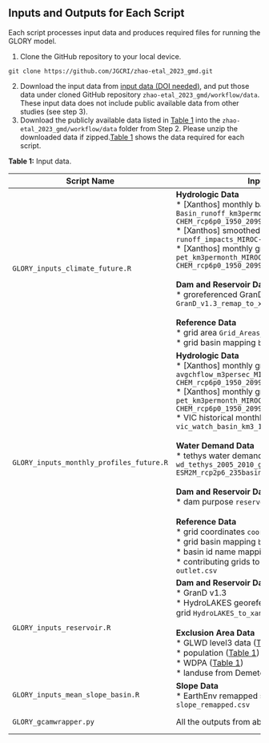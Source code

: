 ## Inputs and Outputs for Each Script

Each script processes input data and produces required files for running the GLORY model. 

1. Clone the GitHub repository to your local device.
```
git clone https://github.com/JGCRI/zhao-etal_2023_gmd.git
```
2. Download the input data from [input data (DOI needed)](<Zenodo DOI>), and put those data under cloned GitHub repository `zhao-etal_2023_gmd/workflow/data`. These input data does not include public available data from other studies (see step 3).
3. Download the publicly available data listed in [Table 1](../README.md#table1) into the `zhao-etal_2023_gmd/workflow/data` folder from Step 2. Please unzip the downloaded data if zipped.[Table 1](#table1) shows the data required for each script.


<a name="table1"></a>
**Table 1:** Input data.

| Script Name | Inputs | Outputs |
| --- | --- | --- |
| `GLORY_inputs_climate_future.R` | **Hydrologic Data** <br> * [Xanthos] monthly basin runoff `Basin_runoff_km3permonth_MIROC-ESM-CHEM_rcp6p0_1950_2099.csv` <br> * [Xanthos] smoothed annual basin runoff `runoff_impacts_MIROC-ESM-CHEM_rcp6p0.csv` <br> * [Xanthos] monthly gridded PET ` pet_km3permonth_MIROC-ESM-CHEM_rcp6p0_1950_2099.csv` <br><br> **Dam and Reservoir Data** <br> * groreferenced GranD `GranD_v1.3_remap_to_xanthos.csv` <br><br> **Reference Data** <br> * grid area `Grid_Areas_ID.csv` <br> * grid basin mapping `basin.csv` |  * GLORY climate inputs for annual runoff and ET depth `LP_climate_GCM_rcp.csv` |
| `GLORY_inputs_monthly_profiles_future.R` |  **Hydrologic Data** <br> * [Xanthos] monthly gridded streamflow `avgchflow_m3persec_MIROC-ESM-CHEM_rcp6p0_1950_2099.csv` <br> * [Xanthos] monthly gridded PET `pet_km3permonth_MIROC-ESM-CHEM_rcp6p0_1950_2099.csv` <br> * VIC historical monthly runoff `vic_watch_basin_km3_1971_2001_monthly.csv` <br><br> **Water Demand Data** <br> * tethys water demand `wd_tethys_2005_2010_gcam5p3-stash_GFDL-ESM2M_rcp2p6_235basins.RDS` <br><br>  **Dam and Reservoir Data** <br> * dam purpose `reservoir_purpose.csv` <br><br> **Reference Data** <br> * grid coordinates `coordinates.csv` <br> * grid basin mapping `basin.csv` <br> * basin id name mapping `basin_ID.csv` <br> * contributing grids to basin outlet `outlet.csv` | * monthly annual and sectoral demand profile `LP_fraction_profile_GCM_rcp.csv` <br> * historical mean annual sectoral demand `LP_demand_sector_mean_annual_hist.csv` |
| `GLORY_inputs_reservoir.R` | **Dam and Reservoir Data** <br> * GranD v1.3 <br> * HydroLAKES georeferenced to xanthos grid `HydroLAKES_to_xanthos.csv` <br><br> **Exclusion Area Data** <br> * GLWD level3 data ([Table 1](../README.md#table1)) <br> * population ([Table 1](../README.md#table1)) <br> * WDPA ([Table 1](../README.md#table1)) <br> * landuse from Demeter ([Table 1](../README.md#table1)) | * reservoir capacity and exploitable potential `LP_reservoir.csv` <br> * RData from the script `LP_inputs_reservoir_20221222.RData` |
| `GLORY_inputs_mean_slope_basin.R` | **Slope Data** <br> * 	EarthEnv remapped slope data `slope_remapped.csv` | * basin mean slope `LP_mean_slope_basin.csv` |
| `GLORY_gcamwrapper.py` | All the outputs from above | * GCAM output database <br> * selected intermediate outputs |